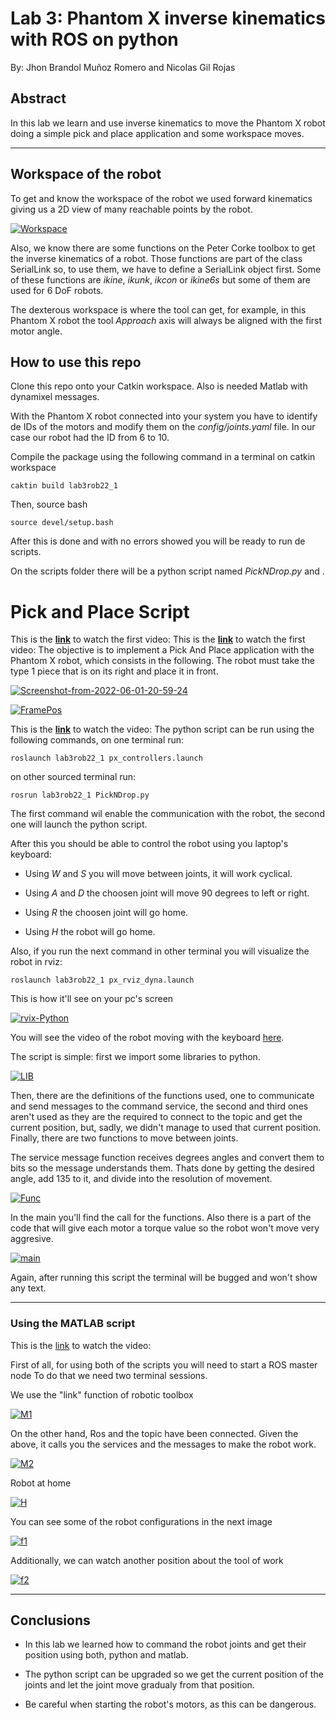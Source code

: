 # Lab 3: Phantom X inverse kinematics with ROS on python 
By: Jhon Brandol Muñoz Romero and Nicolas Gil Rojas

## Abstract
In this lab we learn and use inverse kinematics to move the Phantom X robot doing a simple pick and place application and some workspace moves. 
- - - 
##  Workspace of the robot
To get and know the workspace of the robot we used forward kinematics giving us a 2D view of many reachable points by the robot.

<a href="https://ibb.co/6DW5vbQ"><img src="https://i.ibb.co/7r1FgVh/Workspace.png" alt="Workspace" border="0"></a>

Also, we know there are some functions on the Peter Corke toolbox to get the inverse kinematics of a robot. Those functions are part of the class SerialLink so, to use them, we have to define a SerialLink object first. Some of these functions are _ikine_, _ikunk_, _ikcon_ or _ikine6s_ but some of them are used for 6 DoF robots.

The dexterous workspace is where the tool can get, for example, in this Phantom X robot the tool _Approach_ axis will always be aligned with the first motor angle.

## How to use this repo
Clone this repo onto your Catkin workspace. Also is needed Matlab with dynamixel messages.

With the Phantom X robot connected into your system you have to identify de IDs of the motors and modify them on the _config/joints.yaml_ file. In our case our robot had the ID from 6 to 10.

Compile the package using the following command in a terminal on catkin workspace

`caktin build lab3rob22_1`

Then, source bash 

`source devel/setup.bash`

After this is done and with no errors showed you will be ready to run de scripts.

On the scripts folder there will be a python script named _PickNDrop.py_ and .

# Pick and Place Script

This is the __[link](https://youtube.com/shorts/pO0-6QPsQTQ)__ to watch the first video:
This is the __[link](https://youtube.com/shorts/02OXB1aoj3E
)__ to watch the first video:
The objective is to implement a Pick And Place application with the Phantom X robot, which consists
in the following. 
The robot must take the type 1 piece that is on its right and place it in front.

<a href="https://imgbb.com/"><img src="https://i.ibb.co/nf59ZPk/Screenshot-from-2022-06-01-20-59-24.png" alt="Screenshot-from-2022-06-01-20-59-24" border="0"></a>

<a href="https://ibb.co/m4N3b89"><img src="https://i.ibb.co/VTwsJmg/FramePos.png" alt="FramePos" border="0"></a>

This is the __[link](https://youtu.be/9BKicWuFVmo)__ to watch the video:
The python script can be run using the following commands, on one terminal run:

`roslaunch lab3rob22_1 px_controllers.launch`

on other sourced terminal run:

`rosrun lab3rob22_1 PickNDrop.py`

The first command wil enable the communication with the robot, the second one will launch the python script.

After this you should be able to control the robot using you laptop's keyboard:

- Using _W_ and _S_ you will move between joints, it will work cyclical.

- Using _A_ and _D_ the choosen joint will move 90 degrees to left or right.

- Using _R_ the choosen joint will go home.

- Using _H_ the robot will go home.

Also, if you run the next command in other terminal you will visualize the robot in rviz:

`roslaunch lab3rob22_1 px_rviz_dyna.launch`

This is how it'll see on your pc's screen

<a href="https://ibb.co/nDsby4Z"><img src="https://i.ibb.co/jLvTYqB/rvix-Python.png" alt="rvix-Python" border="0"></a>

You will see the video of the robot moving with the keyboard [here](https://youtu.be/rZpshr-DT9Q).

The script is simple: first we import some libraries to python.

<a href="https://imgbb.com/"><img src="https://i.ibb.co/ccmTfWY/LIB.png" alt="LIB" border="0"></a>

Then, there are the definitions of the functions used, one to communicate and send messages to the command service, the second and third ones aren't used as they are the required to connect to the topic and get the current position, but, sadly, we didn't manage to used that current position. Finally, there are two functions to move between joints.

The service message function receives degrees angles and convert them to bits so the message understands them. Thats done by getting the desired angle, add 135 to it, and divide into the resolution of movement.

<a href="https://ibb.co/nQc3zSL"><img src="https://i.ibb.co/c2FbDdr/Func.png" alt="Func" border="0"></a>

In the main you'll find the call for the functions. Also there is a part of the code that will give each motor a torque value so the robot won't move very aggresive.

<a href="https://ibb.co/0mD587B"><img src="https://i.ibb.co/JmBZ01x/main.png" alt="main" border="0"></a>

Again, after running this script the terminal will be bugged and won't show any text.

- - -

### Using the MATLAB script
This is the [link](https://youtu.be/wtryydCzOSE) to watch the video:


First of all, for using both of the scripts you will need to start a ROS master node To do that we need two terminal sessions. 

We use the "link" function of robotic toolbox 

<a href="https://ibb.co/k8rHtFh"><img src="https://i.ibb.co/BZ7z9Rg/M1.png" alt="M1" border="0"></a>

On the other hand, Ros and the topic have been connected. Given the above, it calls you the services and the messages to make the robot work.

<a href="https://ibb.co/YpQpRsh"><img src="https://i.ibb.co/NZCZVBK/M2.png" alt="M2" border="0"></a>

Robot at home

<a href="https://ibb.co/KjLkTC2"><img src="https://i.ibb.co/nsnvxh7/H.jpg" alt="H" border="0"></a>

You can see some of the robot configurations in the next image

<a href="https://ibb.co/4pyNcKp"><img src="https://i.ibb.co/qpG1z7p/f1.jpg" alt="f1" border="0"></a>

Additionally, we can watch another position about the tool of work 

<a href="https://ibb.co/VYHPFTV"><img src="https://i.ibb.co/Mk83z7n/f2.jpg" alt="f2" border="0"></a>

- - -
## Conclusions
- In this lab we learned how to command the robot joints and get their position using both, python and matlab.

- The python script can be upgraded so we get the current position of the joints and let the joint move gradualy from that position.

- Be careful when starting the robot's motors, as this can be dangerous.